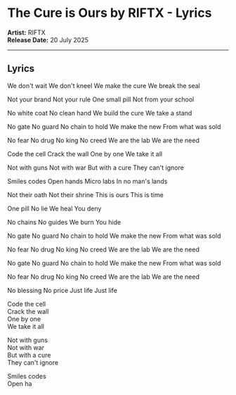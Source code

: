 # The Cure is Ours by RIFTX - Lyrics

**Artist:** RIFTX  
**Release Date:** 20 July 2025

---

## Lyrics

We don't wait
We don't kneel
We make the cure
We break the seal

Not your brand
Not your rule
One small pill
Not from your school

No white coat
No clean hand
We build the cure
We take a stand

No gate
No guard
No chain to hold
We make the new
From what was sold

No fear
No drug
No king
No creed
We are the lab
We are the need

Code the cell
Crack the wall
One by one
We take it all

Not with guns
Not with war
But with a cure
They can't ignore

Smiles codes
Open hands
Micro labs
In no man's lands

Not their oath
Not their shrine
This is ours
This is time

One pill
No lie
We heal
You deny

No chains
No guides
We burn
You hide

No gate
No guard
No chain to hold
We make the new
From what was sold

No fear
No drug
No king
No creed
We are the lab
We are the need

No gate
No guard
No chain to hold
We make the new
From what was sold

No fear
No drug
No king
No creed
We are the lab
We are the need

No blessing
No price
Just life
Just life

Code the cell  
Crack the wall  
One by one  
We take it all  

Not with guns  
Not with war  
But with a cure  
They can't ignore  

Smiles codes  
Open ha
